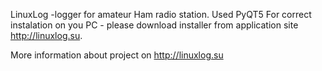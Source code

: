 LinuxLog  -logger for amateur Ham radio station.
Used PyQT5
For correct instalation on you PC - please download installer from application site http://linuxlog.su.

More information about project on http://linuxlog.su
